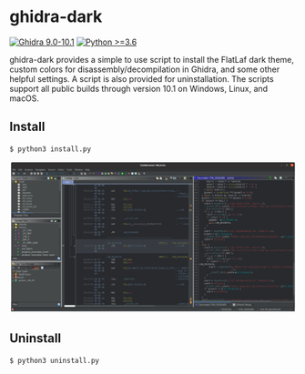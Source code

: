 # ghidra-dark

[![Ghidra 9.0-10.1](https://img.shields.io/badge/Ghidra-9.0--10.1-red)](https://github.com/NationalSecurityAgency/ghidra/releases)
[![Python >=3.6](https://img.shields.io/badge/python->=3.6-blue.svg)](https://www.python.org/downloads/release/python-360/)

ghidra-dark provides a simple to use script to install the FlatLaf dark theme, custom colors for disassembly/decompilation in Ghidra, and some other helpful settings. A script is also provided for uninstallation. The scripts support all public builds through version 10.1 on Windows, Linux, and macOS.

## Install

```
$ python3 install.py
```

![](ghidra-dark.png)

## Uninstall

```
$ python3 uninstall.py
```
